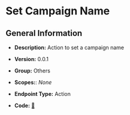 # Set Campaign Name

## General Information

- **Description:** Action to set a campaign name

- **Version:** 0.0.1
- **Group:** Others
- **Scopes:**: _None_
- **Endpoint Type:** Action
- **Code:** [🔗](https://github.com/NangoHQ/integration-templates/tree/main/integrations/instantly/actions/set-campaign-name.ts)
